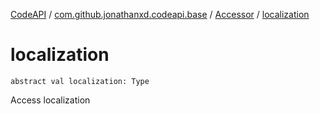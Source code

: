 [CodeAPI](../../index.md) / [com.github.jonathanxd.codeapi.base](../index.md) / [Accessor](index.md) / [localization](.)

# localization

`abstract val localization: Type`

Access localization

